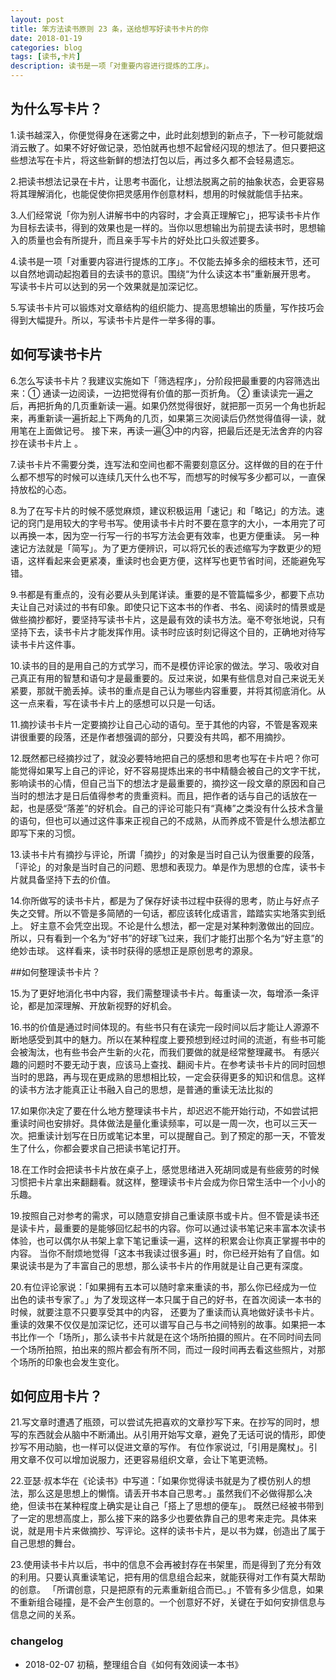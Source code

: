 ```yaml
---
layout: post
title: 笨方法读书原则 23 条，送给想写好读书卡片的你
date: 2018-01-19
categories: blog
tags: [读书,卡片]
description: 读书是一项「对重要内容进行提炼的工序」。
---
```



## 为什么写卡片？

1.读书越深入，你便觉得身在迷雾之中，此时此刻想到的新点子，下一秒可能就烟消云散了。如果不好好做记录，恐怕就再也想不起曾经闪现的想法了。但只要把这些想法写在卡片，将这些新鲜的想法打包以后，再过多久都不会轻易遗忘。

2.把读书想法记录在卡片，让思考书面化，让想法脱离之前的抽象状态，会更容易将其理解消化，也能促使你把灵感用作创意材料，想用的时候就能信手拈来。

3.人们经常说「你为别人讲解书中的内容时，才会真正理解它」，把写读书卡片作为目标去读书，得到的效果也是一样的。当你以思想输出为前提去读书时，思想输入的质量也会有所提升，而且亲手写卡片的好处比口头叙述要多。

4.读书是一项「对重要内容进行提炼的工序」。不仅能去掉多余的细枝末节，还可以自然地调动起抱着目的去读书的意识。围绕“为什么读这本书”重新展开思考。 写读书卡片可以达到的另一个效果就是加深记忆。

5.写读书卡片可以锻炼对文章结构的组织能力、提高思想输出的质量，写作技巧会得到大幅提升。所以，写读书卡片是件一举多得的事。


## 如何写读书卡片

6.怎么写读书卡片？我建议实施如下「筛选程序」，分阶段把最重要的内容筛选出来：① 通读一边阅读，一边把觉得有价值的那一页折角。 ② 重读读完一遍之后，再把折角的几页重新读一遍。如果仍然觉得很好，就把那一页另一个角也折起来，再重新读一遍折起上下两角的几页，如果第三次阅读后仍然觉得值得一读，就用笔在上面做记号。 接下来，再读一遍③中的内容，把最后还是无法舍弃的内容抄在读书卡片上 。

7.读书卡片不需要分类，连写法和空间也都不需要刻意区分。这样做的目的在于什么都不想写的时候可以连续几天什么也不写，而想写的时候写多少都可以，一直保持放松的心态。

8.为了在写卡片的时候不感觉麻烦，建议积极运用「速记」和「略记」的方法。速记的窍门是用较大的字号书写。使用读书卡片时不要在意字的大小，一本用完了可以再换一本，因为空一行写一行的书写方法会更有效率，也更方便重读。 另一种速记方法就是「简写」。为了更方便辨识，可以将冗长的表述缩写为字数更少的短语，这样看起来会更紧凑，重读时也会更方便，这样写也更节省时间，还能避免写错。

9.书都是有重点的，没有必要从头到尾详读。重要的是不管篇幅多少，都要下点功夫让自己对读过的书有印象。即使只记下这本书的作者、书名、阅读时的情景或是做些摘抄都好，要坚持写读书卡片，这是最有效的读书方法。毫不夸张地说，只有坚持下去，读书卡片才能发挥作用。读书时应该时刻记得这个目的，正确地对待写读书卡片这件事。

10.读书的目的是用自己的方式学习，而不是模仿评论家的做法。学习、吸收对自己真正有用的智慧和语句才是最重要的。反过来说，如果有些信息对自己来说无关紧要，那就干脆丢掉。读书的重点是自己认为哪些内容重要，并将其彻底消化。从这一点来看，写在读书卡片上的感想可以只是一句话。

11.摘抄读书卡片一定要摘抄让自己心动的语句。至于其他的内容，不管是客观来讲很重要的段落，还是作者想强调的部分，只要没有共鸣，都不用摘抄。

12.既然都已经摘抄过了，就没必要特地把自己的感想和思考也写在卡片吧？你可能觉得如果写上自己的评论，好不容易提炼出来的书中精髓会被自己的文字干扰，影响读书的心情，但自己当下的想法才是最重要的，摘抄这一段文章的原因和自己当时的想法才是日后值得参考的贵重资料。而且，把作者的话与自己的话放在一起，也是感受“落差”的好机会。自己的评论可能只有“真棒”之类没有什么技术含量的语句，但也可以通过这件事来正视自己的不成熟，从而养成不管是什么想法都立即写下来的习惯。

13.读书卡片有摘抄与评论，所谓「摘抄」的对象是当时自己认为很重要的段落，「评论」的对象是当时自己的问题、思想和表现力。单是作为思想的仓库，读书卡片就具备坚持下去的价值。

14.你所做写的读书卡片，都是为了保存好读书过程中获得的思考，防止与好点子失之交臂。所以不管是多简陋的一句话，都应该转化成语言，踏踏实实地落实到纸上。 好主意不会凭空出现。不论是什么想法，都一定是对某种刺激做出的回应。所以，只有看到一个名为“好书”的好球飞过来，我们才能打出那个名为“好主意”的绝妙击球。 这样看来，读书时获得的感想正是原创思考的源泉。

##如何整理读书卡片？

15.为了更好地消化书中内容，我们需整理读书卡片。每重读一次，每增添一条评论，都是加深理解、开放新视野的好机会。

16.书的价值是通过时间体现的。有些书只有在读完一段时间以后才能让人源源不断地感受到其中的魅力。所以在某种程度上要预想到经过时间的流逝，有些书可能会被淘汰，也有些书会产生新的火花，而我们要做的就是经常整理藏书。 有感兴趣的问题时不要无动于衷，应该马上查找、翻阅卡片。在参考读书卡片的同时回想当时的思路，再与现在更成熟的思想相比较，一定会获得更多的知识和信息。这样的读书方法才能真正让书融入自己的思想，是普通的重读无法比拟的

17.如果你决定了要在什么地方整理读书卡片，却迟迟不能开始行动，不如尝试把重读时间也安排好。具体做法是量化重读频率，可以是一周一次，也可以三天一次。把重读计划写在日历或笔记本里，可以提醒自己。到了预定的那一天，不管发生了什么，你都会要求自己把读书笔记打开。

18.在工作时会把读书卡片放在桌子上，感觉思绪进入死胡同或是有些疲劳的时候习惯把卡片拿出来翻翻看。就这样，整理读书卡片会成为你日常生活中一个小小的乐趣。

19.按照自己对参考的需求，可以随意安排自己重读原书或卡片。但不管是读书还是读卡片，最重要的是能够回忆起书的内容。你可以通过读书笔记来丰富本次读书体验，也可以偶尔从书架上拿下笔记重读一遍，这样的积累会让你真正掌握书中的内容。 当你不耐烦地觉得「这本书我读过很多遍」时，你已经开始有了自信。如果说读书是为了丰富自己的思想，那么读书卡片的作用就是让自己更有深度。

20.有位评论家说：「如果拥有五本可以随时拿来重读的书，那么你已经成为一位出色的读书专家了。」为了发现这样一本只属于自己的好书，在首次阅读一本书的时候，就要注意不只要享受其中的内容， 还要为了重读而认真地做好读书卡片。 重读的效果不仅仅是加深记忆，还可以谱写自己与书之间特别的故事。如果把一本书比作一个「场所」，那么读书卡片就是在这个场所拍摄的照片。在不同时间去同一个场所拍照，拍出来的照片都会有所不同，而过一段时间再去看这些照片，对那个场所的印象也会发生变化。

## 如何应用卡片？

21.写文章时遭遇了瓶颈，可以尝试先把喜欢的文章抄写下来。在抄写的同时，想写的东西就会从脑中不断涌出。从引用开始写文章，避免了无话可说的情形，即使抄写不用动脑，也一样可以促进文章的写作。 有位作家说过,「引用是魔杖」。引用文章不仅可以增加说服力，还更容易组织文章，会让下笔更流畅。

22.亚瑟·叔本华在《论读书》中写道：「如果你觉得读书就是为了模仿别人的想法，那么这是思想上的懒惰。请丢开书本自己思考。」虽然我们不必做得那么决绝，但读书在某种程度上确实是让自己「搭上了思想的便车」。 既然已经被书带到了一定的思想高度上，那么接下来的路多少也要依靠自己的思考来走完。具体来说，就是用卡片来做摘抄、写评论。这样的读书卡片，是以书为媒，创造出了属于自己思想的舞台。

23.使用读书卡片以后，书中的信息不会再被封存在书架里，而是得到了充分有效的利用。只要认真重读笔记，把有用的信息组合起来，就能获得对工作有莫大帮助的创意。 「所谓创意，只是把原有的元素重新组合而已。」不管有多少信息，如果不重新组合碰撞，是不会产生创意的。一个创意好不好，关键在于如何安排信息与信息之间的关系。

### changelog

- 2018-02-07 初稿，整理组合自《如何有效阅读一本书》

